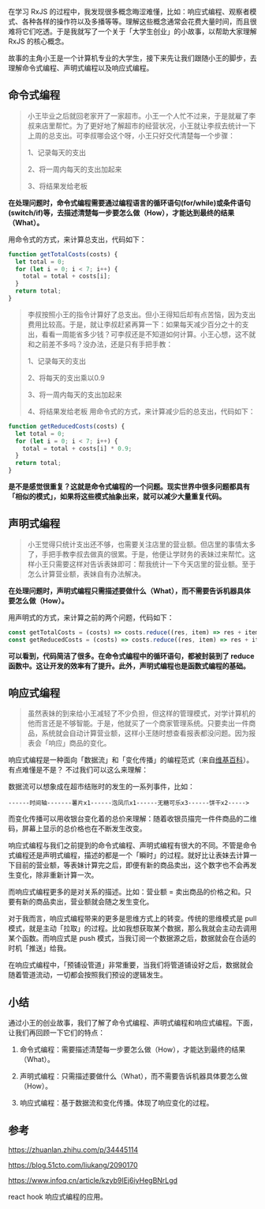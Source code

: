 在学习 RxJS 的过程中，我发现很多概念晦涩难懂，比如：响应式编程、观察者模式、各种各样的操作符以及多播等等。理解这些概念通常会花费大量时间，而且很难将它们吃透。于是我就写了一个关于「大学生创业」的小故事，以帮助大家理解 RxJS 的核心概念。

故事的主角小王是一个计算机专业的大学生，接下来先让我们跟随小王的脚步，去理解命令式编程、声明式编程以及响应式编程。



## 命令式编程

> 小王毕业之后就回老家开了一家超市。小王一个人忙不过来，于是就雇了李叔来店里帮忙。为了更好地了解超市的经营状况，小王就让李叔去统计一下上周的总支出。可李叔哪会这个呀，小王只好交代清楚每一个步骤：
>
> 1、记录每天的支出
>
> 2、将一周内每天的支出加起来
>
> 3、将结果发给老板

 __在处理问题时，命令式编程需要通过编程语言的循环语句(for/while)或条件语句(switch/if)等，去描述清楚每一步要怎么做（How），才能达到最终的结果（What）。__

用命令式的方式，来计算总支出，代码如下：

```js
function getTotalCosts(costs) {
  let total = 0;
  for (let i = 0; i < 7; i++) {
    total = total + costs[i];
  }
  return total;
}
```

>李叔按照小王的指令计算好了总支出。但小王得知后却有点苦恼，因为支出费用比较高。于是，就让李叔赶紧再算一下：如果每天减少百分之十的支出，看看一周能省多少钱？可李叔还是不知道如何计算。小王心想，这不就和之前差不多吗？没办法，还是只有手把手教：
>
>1、记录每天的支出
>
>2、将每天的支出乘以0.9
>
>3、将一周内每天的支出加起来
>
>4、将结果发给老板
用命令式的方式，来计算减少后的总支出，代码如下：

```js
function getReducedCosts(costs) {
  let total = 0;
  for (let i = 0; i < 7; i++) {
    total = total + costs[i] * 0.9;
  }
  return total;
}
```

__是不是感觉很重复？这就是命令式编程的一个问题。现实世界中很多问题都具有「相似的模式」，如果将这些模式抽象出来，就可以减少大量重复代码。__

## 声明式编程

> 小王觉得只统计支出还不够，也需要关注店里的营业额。但店里的事情太多了，手把手教李叔去做真的很累。于是，他便让学财务的表妹过来帮忙。这样小王只需要这样对告诉表妹即可：帮我统计一下今天店里的营业额。至于怎么计算营业额，表妹自有办法解决。

 __在处理问题时，声明式编程只需描述要做什么（What），而不需要告诉机器具体要怎么做（How）。__

用声明式的方式，来计算之前的两个问题，代码如下：

```js
const getTotalCosts = (costs) => costs.reduce((res, item) => res + item);
const getReducedCosts = (costs) => costs.reduce((res, item) => res + item * 0.9);
```

__可以看到，代码简洁了很多。在命令式编程中的循环语句，都被封装到了 reduce 函数中。这让开发的效率有了提升。此外，声明式编程也是函数式编程的基础。__

## 响应式编程

> 虽然表妹的到来给小王减轻了不少负担，但这样的管理模式，对学计算机的他而言还是不够智能。于是，他就买了一个商家管理系统。只要卖出一件商品，系统就会自动计算营业额，这样小王随时想查看报表都没问题。因为报表会「响应」商品的变化。

响应式编程是一种面向「数据流」和「变化传播」的编程范式（来自[维基百科](https://zh.wikipedia.org/wiki/%E5%93%8D%E5%BA%94%E5%BC%8F%E7%BC%96%E7%A8%8B)）。有点难懂是不是？ 不过我们可以这么来理解：

数据流可以想象成在超市结账时的发生的一系列事件，比如：

```text
------时间轴-------薯片x1------泡凤爪x1------无糖可乐x3------饼干x2----->
```

而变化传播可以用收银台变化着的总价来理解：随着收银员描完一件件商品的二维码，屏幕上显示的总价格也在不断发生改变。

响应式编程与我们之前提到的命令式编程、声明式编程有很大的不同。不管是命令式编程还是声明式编程，描述的都是一个「瞬时」的过程。就好比让表妹去计算一下目前的营业额，等表妹计算完之后，即便有新的商品卖出，这个数字也不会再发生变化，除非重新计算一次。

而响应式编程更多的是对关系的描述。比如：营业额 = 卖出商品的价格之和。只要有新的商品卖出，营业额就会随之发生变化。

对于我而言，响应式编程带来的更多是思维方式上的转变。传统的思维模式是 pull 模式，就是主动「拉取」的过程。比如我想获取某个数据，那么我就会主动去调用某个函数。而响应式是 push 模式，当我订阅一个数据源之后，数据就会在合适的时机「推送」给我。

在响应式编程中，「预铺设管道」非常重要，当我们将管道铺设好之后，数据就会随着管道流动，一切都会按照我们预设的逻辑发生。



## 小结

通过小王的创业故事，我们了解了命令式编程、声明式编程和响应式编程。下面，让我们再回顾一下它们的特点：

1. 命令式编程：需要描述清楚每一步要怎么做（How），才能达到最终的结果（What）。

2. 声明式编程：只需描述要做什么（What），而不需要告诉机器具体要怎么做（How）。

3. 响应式编程：基于数据流和变化传播。体现了响应变化的过程。
  

## 参考

https://zhuanlan.zhihu.com/p/34445114

https://blog.51cto.com/liukang/2090170

https://www.infoq.cn/article/kzyb9IEj6iyHegBNrLgd


react hook 响应式编程的应用。

